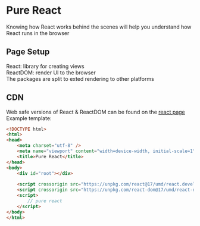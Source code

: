 # Pure React
Knowing how React works behind the scenes will help you understand how React runs in the browser  

## Page Setup
React: library for creating views  
ReactDOM: render UI to the browser  
The packages are split to exted rendering to other platforms  

## CDN
Web safe versions of React & ReactDOM can be found on the [react page](https://reactjs.org/docs/cdn-links.html)  
Example template: 
```html
<!DOCTYPE html>
<html>
<head>
    <meta charset="utf-8" />
    <meta name="viewport" content="width=device-width, initial-scale=1" />
    <title>Pure React</title>
</head>
<body>
    <div id="root"></div>
    
    <script crossorigin src="https://unpkg.com/react@17/umd/react.development.js"></script>
    <script crossorigin src="https://unpkg.com/react-dom@17/umd/react-dom.development.js"></script>
    <script>
        // pure react
    </script>
</body>
</html>
```